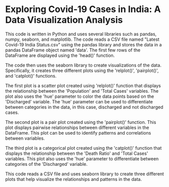 # Exploring Covid-19 Cases in India: A Data Visualization Analysis
This code is written in Python and uses several libraries such as pandas, numpy, seaborn, and matplotlib. The code reads a CSV file named "Latest Covid-19 India Status.csv" using the pandas library and stores the data in a pandas DataFrame object named 'data'. The first few rows of the DataFrame are displayed using the 'head()' function.

The code then uses the seaborn library to create visualizations of the data. Specifically, it creates three different plots using the 'relplot()', 'pairplot()', and 'catplot()' functions.

The first plot is a scatter plot created using 'relplot()' function that displays the relationship between the 'Population' and 'Total Cases' variables. The plot also uses the 'hue' parameter to color the data points based on the 'Discharged' variable. The 'hue' parameter can be used to differentiate between categories in the data, in this case, discharged and not discharged cases.

The second plot is a pair plot created using the 'pairplot()' function. This plot displays pairwise relationships between different variables in the DataFrame. This plot can be used to identify patterns and correlations between variables.

The third plot is a categorical plot created using the 'catplot()' function that displays the relationship between the 'Death Ratio' and 'Total Cases' variables. This plot also uses the 'hue' parameter to differentiate between categories of the 'Discharged' variable.

This code reads a CSV file and uses seaborn library to create three different plots that help visualize the relationships and patterns in the data.
